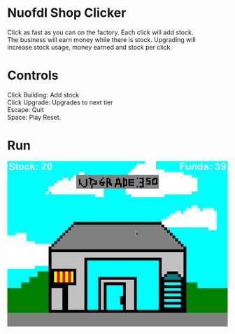# Nuofdl Shop Clicker
Click as fast as you can on the factory. Each click will add stock. \
The business will earn money while there is stock. Upgrading will \
increase stock usage, money earned and stock per click.

# Controls
Click Building: Add stock \
Click Upgrade: Upgrades to next tier \
Escape: Quit \
Space: Play Reset.

# Run


![Screenshot](../screenshot.png)
